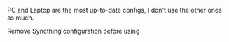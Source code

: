 PC and Laptop are the most up-to-date configs, I don't use the other ones as much.

Remove Syncthing configuration before using
